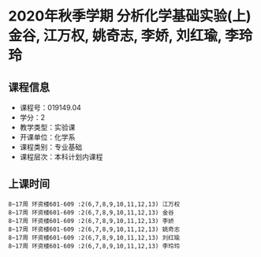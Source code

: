 # 2020年秋季学期 分析化学基础实验(上) 金谷, 江万权, 姚奇志, 李娇, 刘红瑜, 李玲玲






## 课程信息

- 课程号：019149.04
- 学分：2
- 教学类型：实验课
- 开课单位：化学系
- 课程类别：专业基础
- 课程层次：本科计划内课程

## 上课时间

```
8~17周 环资楼601-609 :2(6,7,8,9,10,11,12,13) 江万权
8~17周 环资楼601-609 :2(6,7,8,9,10,11,12,13) 金谷
8~17周 环资楼601-609 :2(6,7,8,9,10,11,12,13) 李娇
8~17周 环资楼601-609 :2(6,7,8,9,10,11,12,13) 姚奇志
8~17周 环资楼601-609 :2(6,7,8,9,10,11,12,13) 刘红瑜
8~17周 环资楼601-609 :2(6,7,8,9,10,11,12,13) 李玲玲
```

